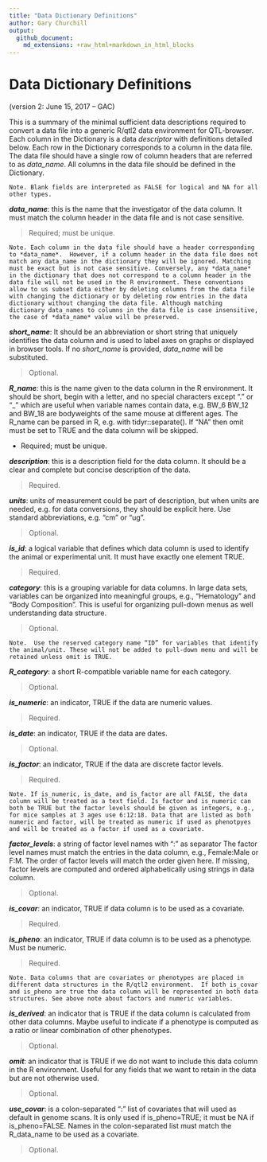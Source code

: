 ```yaml
---
title: "Data Dictionary Definitions"
author: Gary Churchill
output: 
  github_document:
    md_extensions: +raw_html+markdown_in_html_blocks
---
```


# Data Dictionary Definitions
(version 2: June 15, 2017 – GAC)

This is a summary of the minimal sufficient data descriptions required to convert a data file into a generic R/qtl2 data environment for QTL-browser. Each column in the Dictionary is a data *descriptor* with definitions detailed below. Each row in the Dictionary corresponds to a column in the data file. The data file should have a single row of column headers that are referred to as *data_name*.  All columns in the data file should be defined in the Dictionary.

`Note. Blank fields are interpreted as FALSE for logical and NA for all other types.`

***data_name***: this is the name that the investigator of the data column. It must match the column header in the data file and is not case sensitive. 
> Required; must be unique.

`Note. Each column in the data file should have a header corresponding to *data_name*.  However, if a column header in the data file does not match any data_name in the dictionary they will be ignored. Matching must be exact but is not case sensitive. Conversely, any *data_name* in the dictionary that does not correspond to a column header in the data file will not be used in the R environment. These conventions allow to us subset data either by deleting columns from the data file with changing the dictionary or by deleting row entries in the data dictionary without changing the data file. Although matching dictionary data_names to columns in the data file is case insensitive, the case of *data_name* value will be preserved.`

***short_name***: It should be an abbreviation or short string that uniquely identifies the data column and is used to label axes on graphs or displayed in browser tools. If no *short_name* is provided, *data_name* will be substituted.
> Optional.

***R_name***: this is the name given to the data column in the R environment.  It should be short, begin with a letter, and no special characters except “.” or “_” which are useful when variable names contain data, e.g.  BW_6  BW_12  and BW_18 are bodyweights of the same mouse at different ages.  The R_name can be parsed in R, e.g. with tidyr::separate(). If “NA” then omit must be set to TRUE and the data column will be skipped. 
* Required; must be unique.

***description***: this is a description field for the data column.  It should be a clear and complete but concise description of the data.
> Required. 

***units***: units of measurement could be part of description, but when units are needed, e.g. for data conversions, they should be explicit here.  Use standard abbreviations, e.g. “cm” or “ug”.
> Optional. 

***is_id***: a logical variable that defines which data column is used to identify the animal or experimental unit. It must have exactly one element TRUE.
> Required.

***category***: this is a grouping variable for data columns. In large data sets, variables can be organized into meaningful groups, e.g., “Hematology” and “Body Composition”.  This is useful for organizing pull-down menus as well understanding data structure.
> Optional.

`Note.  Use the reserved category name “ID” for variables that identify the animal/unit. These will not be added to pull-down menu and will be retained unless omit is TRUE.`

***R_category***: a short R-compatible variable name for each category.
> Optional.

***is_numeric***: an indicator, TRUE if the data are numeric values.
> Required.

***is_date***: an indicator, TRUE if the data are dates.
> Optional.

***is_factor***: an indicator, TRUE if the data are discrete factor levels.
> Required.  

`Note. If is_numeric, is_date, and is_factor are all FALSE, the data column will be treated as a text field. Is_factor and is_numeric can both be TRUE but the factor levels should be given as integers, e.g., for mice samples at 3 ages use 6:12:18. Data that are listed as both numeric and factor, will be treated as numeric if used as phenotpyes and will be treated as a factor if used as a covariate.`

***factor_levels***: a string of factor level names with “:” as separator The factor level names must match the entries in the data column, e.g., Female:Male or F:M. The order of factor levels will match the order given here. If missing, factor levels are computed and ordered alphabetically using strings in data column.
> Optional.

***is_covar***: an indicator, TRUE if data column is to be used as a covariate.
> Required.

***is_pheno***: an indicator, TRUE if data column is to be used as a phenotype. Must be numeric.
> Required.

`Note. Data columns that are covariates or phenotypes are placed in different data structures in the R/qtl2 environment.  If both is_covar and is_pheno are true the data column will be represented in both data structures. See above note about factors and numeric variables.`

***is_derived***: an indicator that is TRUE if the data column is calculated from other data columns. Maybe useful to indicate if a phenotype is computed as a ratio or linear combination of other phenotypes.
> Optional.

***omit***: an indicator that is TRUE if we do not want to include this data column in the R environment. Useful for any fields that we want to retain in the data but are not otherwise used.
> Optional.

***use_covar***: is a colon-separated “:”  list of covariates that will used as default in genome scans. It is only used if is_pheno=TRUE; it must be NA if is_pheno=FALSE. Names in the colon-separated list must match the R_data_name to be used as a covariate.
> Optional.

